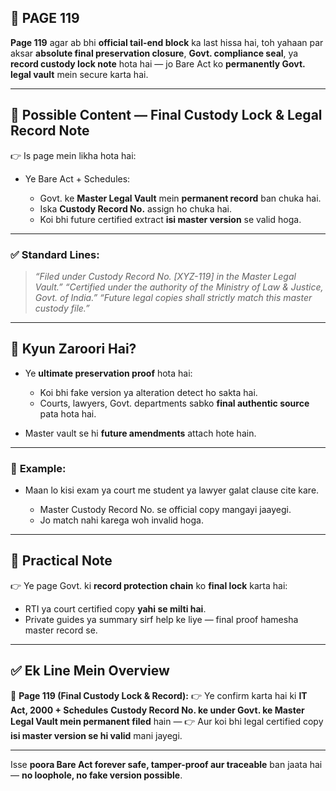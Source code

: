 ## 📄 **PAGE 119**

**Page 119** agar ab bhi **official tail-end block** ka last hissa hai, toh yahaan par aksar **absolute final preservation closure**, **Govt. compliance seal**, ya **record custody lock note** hota hai — jo Bare Act ko **permanently Govt. legal vault** mein secure karta hai.

---

## 🔹 **Possible Content — Final Custody Lock & Legal Record Note**

👉 Is page mein likha hota hai:

* Ye Bare Act + Schedules:

  * Govt. ke **Master Legal Vault** mein **permanent record** ban chuka hai.
  * Iska **Custody Record No.** assign ho chuka hai.
  * Koi bhi future certified extract **isi master version** se valid hoga.

---

### ✅ **Standard Lines:**

> *“Filed under Custody Record No. \[XYZ-119] in the Master Legal Vault.”*
> *“Certified under the authority of the Ministry of Law & Justice, Govt. of India.”*
> *“Future legal copies shall strictly match this master custody file.”*

---

## 🔹 **Kyun Zaroori Hai?**

* Ye **ultimate preservation proof** hota hai:

  * Koi bhi fake version ya alteration detect ho sakta hai.
  * Courts, lawyers, Govt. departments sabko **final authentic source** pata hota hai.
* Master vault se hi **future amendments** attach hote hain.

---

### 🧩 **Example:**

* Maan lo kisi exam ya court me student ya lawyer galat clause cite kare.

  * Master Custody Record No. se official copy mangayi jaayegi.
  * Jo match nahi karega woh invalid hoga.

---

## 🔹 **Practical Note**

👉 Ye page Govt. ki **record protection chain** ko **final lock** karta hai:

* RTI ya court certified copy **yahi se milti hai**.
* Private guides ya summary sirf help ke liye — final proof hamesha master record se.

---

## ✅ **Ek Line Mein Overview**

📌 **Page 119 (Final Custody Lock & Record):**
👉 Ye confirm karta hai ki **IT Act, 2000 + Schedules** **Custody Record No. ke under Govt. ke Master Legal Vault mein permanent filed** hain —
👉 Aur koi bhi legal certified copy **isi master version se hi valid** mani jayegi.

---

Isse **poora Bare Act forever safe, tamper-proof aur traceable** ban jaata hai — **no loophole, no fake version possible**.

